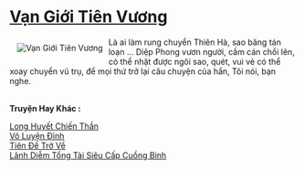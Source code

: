 <a href="https://truyenwiki.net/van-gioi-tien-vuong.35183/" title="Vạn Giới Tiên Vương"><h1>Vạn Giới Tiên Vương</h1></a><div style="display:table"><img align="right" style="float: left; padding: 10px;" src="https://truyenwiki.net/a/img/str/src/35183.jpg" alt="Vạn Giới Tiên Vương">Là ai làm rung chuyển Thiên Hà, sao băng tán loạn ... Diệp Phong vươn người, cầm cán chổi lên, có thể nhặt được ngôi sao, quét, vui vẻ có thể xoay chuyển vũ trụ, để mọi thứ trở lại câu chuyện của hắn, Tôi nói, bạn nghe.</div><p><br><b>Truyện Hay Khác :</b></p><a href="https://truyenwiki.net/long-huyet-chien-than.35522/" alt="Long Huyết Chiến Thần">Long Huyết Chiến Thần</a><br/><a href="https://sangtacviet.wordpress.com/2020/10/22/vo-luyen-dinh/" alt="Võ Luyện Đỉnh">Võ Luyện Đỉnh</a><br/><a href="https://github.com/nownovels/wikidich/tree/master/truyenhay/36497" alt="Tiên Đế Trở Về">Tiên Đế Trở Về</a><br/><a href="https://github.com/nownovels/wikidich/tree/master/truyenhay/35443" alt="Lãnh Diễm Tổng Tài Siêu Cấp Cuồng Binh">Lãnh Diễm Tổng Tài Siêu Cấp Cuồng Binh</a><br/>